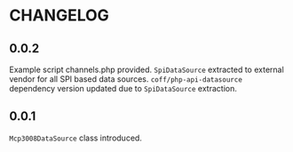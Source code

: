 # CHANGELOG

## 0.0.2

Example script channels.php provided.
`SpiDataSource` extracted to external vendor for all SPI based data sources.
`coff/php-api-datasource` dependency version updated due to `SpiDataSource`
extraction.  

## 0.0.1

`Mcp3008DataSource` class introduced.
